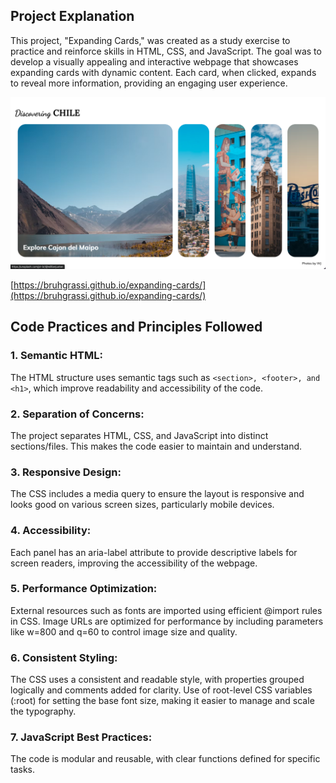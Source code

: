 ## Project Explanation

This project, "Expanding Cards," was created as a study exercise to practice and reinforce skills in HTML, CSS, and JavaScript. The goal was to develop a visually appealing and interactive webpage that showcases expanding cards with dynamic content. Each card, when clicked, expands to reveal more information, providing an engaging user experience.

![paineis](https://github.com/bruhGrassi/expanding-cards/blob/master/Expaing-cards.png?raw=true)

[https://bruhgrassi.github.io/expanding-cards/](https://bruhgrassi.github.io/expanding-cards/)

## Code Practices and Principles Followed

### 1. Semantic HTML:

The HTML structure uses semantic tags such as `<section>, <footer>, and <h1>`, which improve readability and accessibility of the code.

### 2. Separation of Concerns:

The project separates HTML, CSS, and JavaScript into distinct sections/files. This makes the code easier to maintain and understand.

### 3. Responsive Design:

The CSS includes a media query to ensure the layout is responsive and looks good on various screen sizes, particularly mobile devices.

### 4. Accessibility:

Each panel has an aria-label attribute to provide descriptive labels for screen readers, improving the accessibility of the webpage.

### 5. Performance Optimization:

External resources such as fonts are imported using efficient @import rules in CSS.
Image URLs are optimized for performance by including parameters like w=800 and q=60 to control image size and quality.

### 6. Consistent Styling:

The CSS uses a consistent and readable style, with properties grouped logically and comments added for clarity.
Use of root-level CSS variables (:root) for setting the base font size, making it easier to manage and scale the typography.

### 7. JavaScript Best Practices:

The code is modular and reusable, with clear functions defined for specific tasks.
